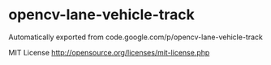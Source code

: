 # opencv-lane-vehicle-track
Automatically exported from code.google.com/p/opencv-lane-vehicle-track

MIT License http://opensource.org/licenses/mit-license.php
